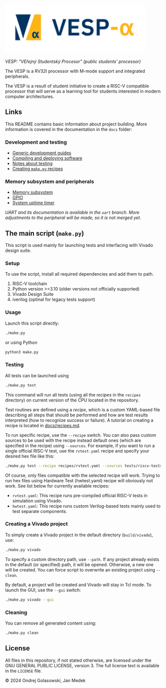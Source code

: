 # <img src="img/vesp_logo_export.svg" alt="VESP logo"  height="150"/>

*VESP: "VEřejný Studentský Procesor" (public students' processor)*

The VESP is a RV32I processor with M-mode support and integrated peripherals.

The VESP is a result of student initiative to create a RISC-V compatible processor that will serve as a learning tool for students interested in modern computer architectures.

## Links
This README contains basic information about project building. More information is covered in the documentation in the `docs` folder:

### Development and testing
- [Generic development guides](docs/development.md)
- [Compiling and deploying software](docs/software.md)
- [Notes about testing](docs/testing.md)
- [Creating `make.py` recipes](docs/recipes.md)

### Memory subsystem and peripherals
- [Memory subsystem](docs/memory_maps.md)
- [GPIO](docs/gpio.md)
- [System uptime timer](docs/millis_timer.md)

*UART and its documentation is available in the `uart` branch. More adjustments to the peripheral will be made, so it is not merged yet.*

## The main script (`make.py`)
This script is used mainly for launching tests and interfacing with Vivado design suite.

### Setup
To use the script, install all required dependencies and add them to path.

1. RISC-V toolchain
2. Python version >=3.10 (older versions not officially supported)
3. Vivado Design Suite
4. iverilog (optinal for legacy tests support)

### Usage

Launch this script directly:
```sh
./make.py
```

or using Python
```sh
python3 make.py
```

### Testing
All tests can be launched using
```sh
./make.py test
```
This command will run all tests (using all the *recipes* in the `recipes` directory) on current version of the CPU located in the repository.

Test routines are defined using a *recipe*, which is a custom YAML-based file describing all steps that should be performed and how are test results interpreted (how to recognize success or failure). A tutorial on creating a recipe is located in [docs/recipes.md](docs/recipes.md). 

To run specific recipe, use the `--recipe` switch. You can also pass custom sources to be used with the recipe instead default ones (which are specified in the recipe) using `--sources`. For example, if you want to run a single official RISC-V test, use the `rvtest.yaml` recipe and specify your desired hex file like this:
```sh
./make.py test --recipe recipes/rvtest.yaml --sources tests/riscv-tests-hex/rv32ui-p-add.hex
```

Of course, only files compatible with the selected recipe will work. Trying to run hex files using Hardware Test (hwtest.yaml) recipe will obviously not work. See list below for currently available recipes:
- `rvtest.yaml`: This recipe runs pre-compiled official RISC-V tests in simulation using Vivado.
- `hwtest.yaml`: This recipe runs custom Verilog-based tests mainly used to test separate components.

### Creating a Vivado project
To simply create a Vivado project in the default directory (`build/vivado`), use: 

```sh
./make.py vivado
```

To specify a custom directory path, use `--path`. If any project already exists in the default (or specified) path, it will be opened. Otherwise, a new one will be created. You can force script to overwrite an existing project using `--clean`.

By default, a project will be created and Vivado will stay in Tcl mode. To launch the GUI, use the `--gui` switch:
```sh
./make.py vivado --gui
```

### Cleaning
You can remove all generated content using:
```sh
./make.py clean
```

## License
All files in this repository, if not stated otherwise, are licensed under the GNU GENERAL PUBLIC LICENSE, version 3. The full license text is available in the `LICENSE` file.

© 2024 Ondrej Golasowski, Jan Medek